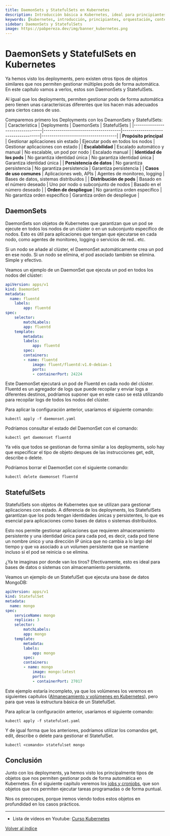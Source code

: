 ```yaml
---
title: DaemonSets y StatefulSets en Kubernetes 
description: Introducción básica a Kubernetes, ideal para principiantes que desean aprender sobre esta tecnología de orquestación de contenedores.
keywords: [kubernetes, introducción, principiantes, orquestación, contenedores]
sidebar: DaemonSets y StatefulSets 
image: https://pabpereza.dev/img/banner_kubernetes.png
---
```


# DaemonSets y StatefulSets en Kubernetes
Ya hemos visto los deployments, pero existen otros tipos de objetos similares que nos permiten gestionar múltiples pods de forma automática. En este capítulo vamos a verlos, estos son DaemonSets y StatefulSets.

Al igual que los deployments, permiten gestionar pods de forma automática pero tienen unas caracterísicas diferentes que los hacen más adecuados para ciertos casos de uso.

Comparemos primero los Deployments con los DeamonSets y StatefulSets:
| Característica                  | Deployments                          | DaemonSets                          | StatefulSets                        |
|---------------------------------|--------------------------------------|-------------------------------------|-------------------------------------|
| **Propósito principal**         | Gestionar aplicaciones sin estado    | Ejecutar pods en todos los nodos    | Gestionar aplicaciones con estado   |
| **Escalabilidad**               | Escalado automático y manual         | No escalable, un pod por nodo       | Escalado manual                     |
| **Identidad de los pods**       | No garantiza identidad única         | No garantiza identidad única        | Garantiza identidad única           |
| **Persistencia de datos**       | No garantiza persistencia            | No garantiza persistencia           | Garantiza persistencia              |
| **Casos de uso comunes**        | Aplicaciones web, APIs               | Agentes de monitoreo, logging       | Bases de datos, sistemas distribuidos |
| **Distribución de pods**        | Basado en el número deseado          | Uno por nodo o subconjunto de nodos | Basado en el número deseado         |
| **Orden de despliegue**         | No garantiza orden específico        | No garantiza orden específico       | Garantiza orden de despliegue       |


## DaemonSets
DaemonSets son objetos de Kubernetes que garantizan que un pod se ejecute en todos los nodos de un clúster o en un subconjunto específico de nodos. Esto es útil para aplicaciones que tengan que ejecutarse en cada nodo, como agentes de monitoreo, logging o servicios de red.. etc.

Si un nodo se añade al clúster, el DaemonSet automáticamente crea un pod en ese nodo. Si un nodo se elimina, el pod asociado también se elimina. Simple y efectivo.

Veamos un ejemplo de un DaemonSet que ejecuta un pod en todos los nodos del clúster:
```yaml
apiVersion: apps/v1
kind: DaemonSet
metadata:
  name: fluentd
    labels:
        app: fluentd
spec:
    selector:
        matchLabels:
        app: fluentd
    template:
        metadata:
        labels:
            app: fluentd
        spec:
        containers:
        - name: fluentd
            image: fluent/fluentd:v1.0-debian-1
            ports:
            - containerPort: 24224
```

Este DaemonSet ejecutará un pod de Fluentd en cada nodo del clúster. Fluentd es un agregador de logs que puede recopilar y enviar logs a diferentes destinos, podríamos suponer que en este caso se está utilizando para recopilar logs de todos los nodos del clúster.

Para aplicar la configuración anterior, usaríamos el siguiente comando:
```shell
kubectl apply -f daemonset.yaml
```
Podríamos consultar el estado del DaemonSet con el comando:
```shell
kubectl get daemonset fluentd
```

Ya véis que todos se gestionan de forma similar a los deployments, solo hay que especificar el tipo de objeto despues de las instrucciones get, edit, describe o delete.

Podríamos borrar el DaemonSet con el siguiente comando:
```shell
kubectl delete daemonset fluentd
```


## StatefulSets
StatefulSets son objetos de Kubernetes que se utilizan para gestionar aplicaciones con estado. A diferencia de los deployments, los StatefulSets garantizan que los pods tengan identidades únicas y persistentes, lo que es esencial para aplicaciones como bases de datos o sistemas distribuidos.

Esto nos permite gestionar aplicaciones que requieren almacenamiento persistente y una identidad única para cada pod, es decir, cada pod tiene un nombre único y una dirección IP única que no cambia a lo largo del tiempo y que va asociado a un volumen persistente que se mantiene incluso si el pod se reinicia o se elimina.

¿Ya te imaginas por donde van los tiros? Efectivamente, esto es ideal para bases de datos o sistemas con almacenamiento persistente.

Veamos un ejemplo de un StatefulSet que ejecuta una base de datos MongoDB:
```yaml
apiVersion: apps/v1
kind: StatefulSet
metadata:
  name: mongo
spec:
    serviceName: mongo
    replicas: 3
    selector:
        matchLabels:
        app: mongo
    template:
        metadata:
        labels:
            app: mongo
        spec:
        containers:
        - name: mongo
            image: mongo:latest
            ports:
            - containerPort: 27017
```

Este ejemplo estaría incompleto, ya que los volúmenes los veremos en siguientes capítulos ([Almanecamiento y volúmenes en Kubernetes](./118.Almacenamiento.md)), pero para que veas la estructura básica de un StatefulSet.

Para aplicar la configuración anterior, usaríamos el siguiente comando:
```shell
kubectl apply -f statefulset.yaml
```

Y de igual forma que los anteriores, podríamos utilizar los comandos get, edit, describe o delete para gestionar el StatefulSet.
```shell
kubectl <comando> statefulset mongo
```


## Conclusión
Junto con los deployments, ya hemos visto los principalmente tipos de objetos que nos permiten gestionar pods de forma automática en Kubernetes. En el siguiente capítulo veremos los [jobs y cronjobs](110.Jobs.md), que son objetos que nos permiten ejecutar tareas programadas o de forma puntual.

Nos os preocupes, porque iremos viendo todos estos objetos en profundidad en los casos prácticos.


---
* Lista de vídeos en Youtube: [Curso Kubernetes](https://www.youtube.com/playlist?list=PLQhxXeq1oc2k9MFcKxqXy5GV4yy7wqSma)

[Volver al índice](README.md#índice)